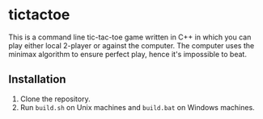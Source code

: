 # tictactoe

This is a command line tic-tac-toe game written in C++ in which you can play either local 2-player or against the computer.
The computer uses the minimax algorithm to ensure perfect play, hence it's impossible to beat.

## Installation

1. Clone the repository.
2. Run ``build.sh`` on Unix machines and ``build.bat`` on Windows machines.
